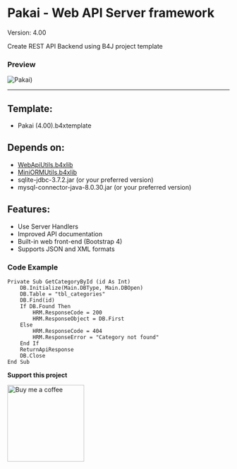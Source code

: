 # Pakai - Web API Server framework

Version: 4.00

Create REST API Backend using B4J project template

### Preview
![Pakai](../v4.00beta/pakai.png))

---

## Template:
- Pakai (4.00).b4xtemplate

## Depends on:
- [WebApiUtils.b4xlib](https://github.com/pyhoon/WebApiUtils-B4J)
- [MiniORMUtils.b4xlib](https://github.com/pyhoon/MiniORMUtils-B4X)
- sqlite-jdbc-3.7.2.jar (or your preferred version)
- mysql-connector-java-8.0.30.jar (or your preferred version)

## Features:
- Use Server Handlers
- Improved API documentation
- Built-in web front-end (Bootstrap 4)
- Supports JSON and XML formats

### Code Example
```basic
Private Sub GetCategoryById (id As Int)
	DB.Initialize(Main.DBType, Main.DBOpen)
	DB.Table = "tbl_categories"
	DB.Find(id)
	If DB.Found Then
		HRM.ResponseCode = 200
		HRM.ResponseObject = DB.First
	Else
		HRM.ResponseCode = 404
		HRM.ResponseError = "Category not found"
	End If
	ReturnApiResponse
	DB.Close
End Sub
```

**Support this project**

<a href="https://paypal.me/aeric80/"><img src="https://github.com/pyhoon/web-api-server-b4j/blob/v4.00beta/source/Objects/www/assets/img/sponsor.png" width="174" title="Buy me a coffee" /></a>
